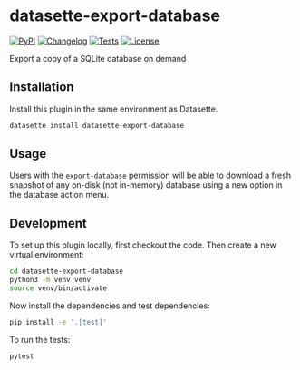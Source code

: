 # datasette-export-database

[![PyPI](https://img.shields.io/pypi/v/datasette-export-database.svg)](https://pypi.org/project/datasette-export-database/)
[![Changelog](https://img.shields.io/github/v/release/datasette/datasette-export-database?include_prereleases&label=changelog)](https://github.com/datasette/datasette-export-database/releases)
[![Tests](https://github.com/datasette/datasette-export-database/actions/workflows/test.yml/badge.svg)](https://github.com/datasette/datasette-export-database/actions/workflows/test.yml)
[![License](https://img.shields.io/badge/license-Apache%202.0-blue.svg)](https://github.com/datasette/datasette-export-database/blob/main/LICENSE)

Export a copy of a SQLite database on demand

## Installation

Install this plugin in the same environment as Datasette.
```bash
datasette install datasette-export-database
```
## Usage

Users with the `export-database` permission will be able to download a fresh snapshot of any on-disk (not in-memory) database using a new option in the database action menu.

## Development

To set up this plugin locally, first checkout the code. Then create a new virtual environment:
```bash
cd datasette-export-database
python3 -m venv venv
source venv/bin/activate
```
Now install the dependencies and test dependencies:
```bash
pip install -e '.[test]'
```
To run the tests:
```bash
pytest
```
